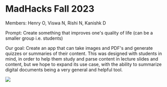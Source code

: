 # MadHacks Fall 2023
Members: Henry O, Viswa N, Rishi N, Kanishk D

Prompt: Create something that improves one's quality of life (can be a smaller group i.e. students)


Our goal:
Create an app that can take images and PDF's and generate quizzes or summaries of their content. 
This was designed with students in mind, in order to help them study and parse content in lecture slides and content,
but we hope to expand its use case, with the ability to summarize digital documents being a very general and helpful tool.


<img src="https://drive.google.com/file/d/1MqkfqFqOd9FJhWE4KNKQ1-5Clr2JD_Di/view?usp=sharing">
